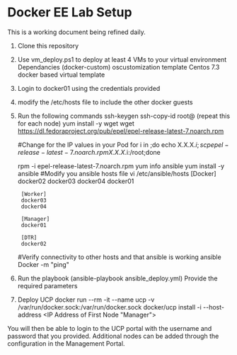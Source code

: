 # Docker EE Lab Setup

This is a working document being refined daily.

1. Clone this repository
2. Use vm_deploy.ps1 to deploy at least 4 VMs to your virtual environment
	Dependancies (docker-custom) oscustomization template
	Centos 7.3 docker based virtual template

3. Login to docker01 using the credentials provided
4. modify the /etc/hosts file to include the other docker guests
5. Run the following commands
	ssh-keygen
	ssh-copy-id root@<docker node name> (repeat this for each node)
	yum install -y wget
	wget https://dl.fedoraproject.org/pub/epel/epel-release-latest-7.noarch.rpm
	
	#Change for the IP values in your Pod
	for i in <last octet>;do echo X.X.X.$i;scp epel-release-latest-7.noarch.rpm X.X.X.$i:/root;done
	
	rpm -i epel-release-latest-7.noarch.rpm
	yum info ansible
	yum install -y ansible
	#Modify you ansible hosts file 
	vi /etc/ansible/hosts
		[Docker]
		docker02
		docker03
		docker04
		docker01
		
		[Worker]
		docker03
		docker04

		[Manager]
		docker01

		[DTR]
		docker02

	#Verify connectivity to other hosts and that ansible is working
	ansible Docker -m "ping"

6.  Run the playbook (ansible-playbook ansible_deploy.yml)
	Provide the required parameters
7.  Deploy UCP
	docker run --rm -it --name ucp -v /var/run/docker.sock:/var/run/docker.sock docker/ucp install -i --host-address <IP Address of First Node "Manager">

You will then be able to login to the UCP portal with the username and password that you provided.
Additional nodes can be added through the configuration in the Management Portal.


